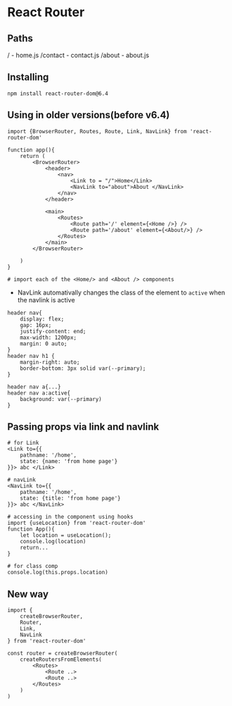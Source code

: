 
# React Router

## Paths
/ - home.js
/contact - contact.js
/about - about.js

## Installing
```
npm install react-router-dom@6.4
```

## Using in older versions(before v6.4)
```
import {BrowserRouter, Routes, Route, Link, NavLink} from 'react-router-dom'

function app(){
    return (
        <BrowserRouter>
            <header>
                <nav>
                    <Link to = "/">Home</Link>
                    <NavLink to="about">About </NavLink>
                </nav>
            </header>

            <main>
                <Routes>
                    <Route path='/' element={<Home />} />
                    <Route path='/about' element={<About/>} />
                </Routes>
            </main>
        </BrowserRouter>

    )
}

# import each of the <Home/> and <About /> components
```
- NavLink automativally changes the class of the element to `active` when the navlink is active

```
header nav{
    display: flex;
    gap: 16px;
    justify-content: end;
    max-width: 1200px;
    margin: 0 auto;
}
header nav h1 {
    margin-right: auto;
    border-bottom: 3px solid var(--primary);
}

header nav a{...}
header nav a:active{
    background: var(--primary)
}
```

## Passing props via link and navlink
```
# for Link
<Link to={{
    pathname: '/home',
    state: {name: 'from home page'}
}}> abc </Link>

# navLink
<NavLink to={{
    pathname: '/home',
    state: {title: 'from home page'}
}}> abc </NavLink>

# accessing in the component using hooks
import {useLocation} from 'react-router-dom'
function App(){
    let location = useLocation();
    console.log(location)
    return...
}

# for class comp
console.log(this.props.location)
```

## New way
```
import {
    createBrowserRouter,
    Router,
    Link,
    NavLink
} from 'react-router-dom'

const router = createBrowserRouter(
    createRoutersFromElements(
        <Routes>
            <Route ..>
            <Route ..>
        </Routes>
    )
)
```